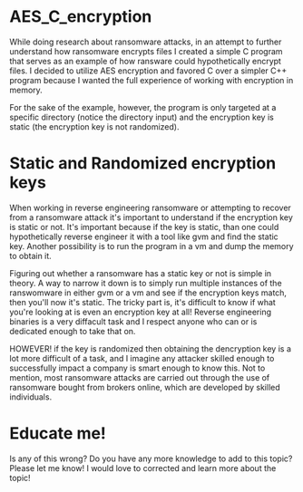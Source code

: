 # AES_C_encryption 
 
 While doing research about ransomware attacks, in an attempt to further understand how ransomware encrypts files I created a simple C program that serves as an example of how ransware could hypothetically encrypt files. I decided to utilize AES encryption and favored C over a simpler C++ program because I wanted the full experience of working with encryption in memory. 

 For the sake of the example, however, the program is only targeted at a specific directory (notice the directory input) and the encryption key is static (the encryption key is not randomized).

# Static and Randomized encryption keys

 When working in reverse engineering ransomware or attempting to recover from a ransomware attack it's important to understand if the encryption key is static or not. It's important because if the key is static, than one could hypothetically reverse engineer it with a tool like gvm and find the static key. Another possibility is to run the program in a vm and dump the memory to obtain it.

 Figuring out whether a ransomware has a static key or not is simple in theory. A way to narrow it down is to simply run multiple instances of the ranswomware in either gvm or a vm and see if the encryption keys match, then you'll now it's static. The tricky part is, it's difficult to know if what you're looking at is even an encryption key at all! Reverse engineering binaries is a very diffacult task and I respect anyone who can or is dedicated enough to take that on.

 HOWEVER! if the key is randomized then obtaining the dencryption key is a lot more difficult of a task, and I imagine any attacker skilled enough to successfully impact a company is smart enough to know this. Not to mention, most ransomware attacks are carried out through the use of ransomware bought from brokers online, which are developed by skilled individuals.

# Educate me!

 Is any of this wrong? Do you have any more knowledge to add to this topic? Please let me know! I would love to corrected and learn more about the topic!
